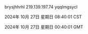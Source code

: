 brysjhhrhl 219.139.197.74 yqqlmgsycl

2024年 10月 27日 星期日 08:40:01 CST

2024年 10月 27日 星期日 00:40:01 GMT
